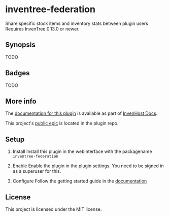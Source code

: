 # inventree-federation

Share specific stock items and inventory stats between plugin users
Requires InvenTree 0.13.0 or newer.

## Synopsis

TODO

## Badges

TODO

## More info

The [documentation for this plugin](https://doc.invenhost.com/inventree_federation/main/) is available as part of [InvenHost Docs](https://doc.invenhost.com/invenhost).

This project's [public epic](https://github.com/invenhost/inventree-federation/issues/3) is located in the plugin repo.

## Setup

1. Install
Install this plugin in the webinterface with the packagename `inventree-federation`

2. Enable
Enable the plugin in the plugin settings. You need to be signed in as a superuser for this.

1. Configure
Follow the getting started guide in the [documentation](https://doc.invenhost.com/inventree_federation/main/home#getting-started)

## License
This project is licensed under the MIT license.
